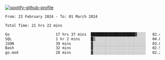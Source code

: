 [![spotify-github-profile](https://spotify-github-profile.vercel.app/api/view?uid=313pysyt3uxkjdidtiuvzf7nrnnu&cover_image=true&theme=natemoo-re&show_offline=false&background_color=121212&interchange=false&bar_color=53b14f&bar_color_cover=false)](https://spotify-github-profile.vercel.app/api/view?uid=313pysyt3uxkjdidtiuvzf7nrnnu&redirect=true)

<!--START_SECTION:waka-->

```txt
From: 23 February 2024 - To: 01 March 2024

Total Time: 21 hrs 22 mins

Go                     17 hrs 37 mins  ████████████████████▓░░░░   82.46 %
SQL                    1 hr 2 mins     █▒░░░░░░░░░░░░░░░░░░░░░░░   04.88 %
JSON                   39 mins         ▓░░░░░░░░░░░░░░░░░░░░░░░░   03.05 %
Bash                   32 mins         ▓░░░░░░░░░░░░░░░░░░░░░░░░   02.52 %
go.mod                 28 mins         ▓░░░░░░░░░░░░░░░░░░░░░░░░   02.25 %
```

<!--END_SECTION:waka-->